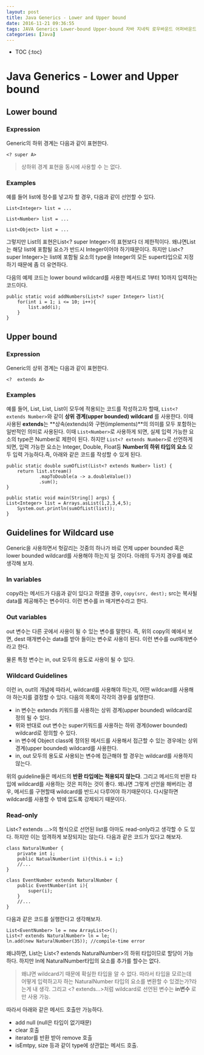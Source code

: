 ```yaml
---
layout: post
title: Java Generics - Lower and Upper bound
date: 2016-11-21 09:36:55
tags: JAVA Generics Lower-bound Upper-bound 자바 지네릭 로우바운드 어퍼바운드
categories: [Java]
---
```


* TOC
{:toc}

# Java Generics - Lower and Upper bound
## Lower bound
### Expression
Generic의 하위 경계는 다음과 같이 표현한다.

```
<? super A>
```
> 상하위 경계 표현을 동시에 사용할 수 는 없다.

### Examples
예를 들어 list에 정수를 넣고자 할 경우, 다음과 같이 선언할 수 있다.

```
List<Integer> list = ...
```

```
List<Number> list = ...
```

```
List<Object> list = ...
```

그렇지만 List의 표현은List<? super Integer>의 표현보다 더 제한적이다. 왜냐면List<Integer>는 해당 list에 포함될 요소가 반드시 Integer이어야 하기때문이다. 하지만 List<? super Integer>는 list에 포함될 요소의 type을 Integer의 모든 super타입으로 지정하기 때문에 좀 더 유연하다.

다음의 예제 코드는 lower bound wildcard를 사용한 메서드로 1부터 10까지 입력하는 코드이다.

```
public static void addNumbers(List<? super Integer> list){
    for(int i = 1; i <= 10; i++){
        list.add(i);
    }
}

```

## Upper bound
### Expression
Generic의 상위 경계는 다음과 같이 표현한다.

```
<?  extends A>
```

### Examples
예를 들어, List, List, List이 모두에 적용되는 코드를 작성하고자 할때, ```List<? extends Number>```와 같이 **상위 경계(upper bounded) wildcard** 를 사용한다. 이때 사용된 **extends**는 **상속(extends)와 구현(implements)**의 의미를 모두 포함하는 일반적인 의미로 사용된다.
이때 ```List<Number>```로 사용하게 되면, 실제 입력 가능한 요소의 type은 Number로 제한이 된다. 하지만 ```List<? extends Number>```로 선언하게 되면, 입력 가능한 요소는 Integer, Double, Float등 **Number의 하위 타입의 요소** 모두 입력 가능하다.즉, 아래와 같은 코드를 작성할 수 있게 된다.

```
public static double sumOfList(List<? extends Number> list) {
    return list.stream()
            .mapToDouble(a -> a.doubleValue())
            .sum();
}

public static void main(String[] args) {
List<Integer> list = Arrays.asList(1,2,3,4,5);
    System.out.println(sumOfList(list));
}

```

## Guidelines for Wildcard use
Generic을 사용하면서 헛갈리는 것중의 하나가 바로 언제 upper bounded 혹은 lower bounded wildcard를 사용해야 하는지 일 것이다.
아래의 두가지 경우를 예로 생각해 보자.

### In variables
copy라는 메서드가 다음과 같이 있다고 하였을 경우, ```copy(src, dest);``` src는 복사될 data를 제공해주는 변수이다. 이런 변수를 in 매겨변수라고 한다.

### Out variables
out 변수는 다른 곳에서 사용이 될 수 있는 변수를 말한다. 즉, 위의 copy의 예에서 보면, dest 매개변수는 data를 받아 들이는 변수로 사용이 된다. 이런 변수를 out매개변수라고 한다.

물론 특정 변수는 in, out 모두의 용도로 사용이 될 수 있다.

### Wildcard Guidelines
이런 in, out의 개념에 따라서, wildcard를 사용해야 하는지, 어떤 wildcard를 사용해야 하는지를 결정할 수 있다. 다음의 목록이 각각의 경우를 설명한다.

* in 변수는 extends 키워드를 사용하는 상위 경계(upper bounded) wildcard로 정의 될 수 있다.
* 위와 반대로 out 변수는 super키워드를 사용하는 하위 경계(lower bounded) wildcard로 정의할 수 있다.
* in 변수에 Object class에 정의된 메서드를 사용해서 접근할 수 있는 경우에는 상위 경계(upper bounded) wildcard를 사용한다.
* in, out 모두의 용도로 사용되는 변수에 접근해야 할 경우는 wildcard를 사용하지 않는다.

위의 guideline들은 메서드의 **반환 타입에는 적용되지 않는다**. 그리고 메서드의 반환 타입에 wildcard를 사용하는 것은 피하는 것이 좋다. 왜냐면 그렇게 선언을 해버리는 경우, 메서드를 구현할때 wildcard를 반드시 다루어야 하기때문이다. 다시말하면 wildcard를 사용할 수 밖에 없도록 강제되기 때문이다.

### Read-only
List<? extends …>의 형식으로 선언된 list를 아마도 read-only라고 생각할 수 도 있다. 하지만 이는 엄격하게 보장되지는 않는다. 다음과 같은 코드가 있다고 해보자.

```
class NaturalNumber {
    private int i;
    public NatualNumber(int i){this.i = i;}
    //...
}

class EventNumber extends NaturalNumber {
    public EventNumber(int i){
        super(i);
    }
    //...
}

```

다음과 같은 코드를 실행한다고 생각해보자.

```
List<EventNumber> le = new ArrayList<>();
List<? extends NaturalNumber> ln = le;
ln.add(new NaturalNumber(35)); //compile-time error

```

왜냐하면, List는 List<? extends NaturalNumber>의 하위 타입이므로 할당이 가능하다. 하지만 ln에 NaturalNumber타입의 요소를 추가를 할수는 없다.
> 왜냐면 wildcard기 때문에 확실한 타입을 알 수 없다. 따라서 타입을 모르는데 어떻게 입력하고자 하는 NaturalNumber 타입의 요소를 변환할 수 있겠는가?라는게 내 생각. 그리고 <? extends…>처럼 wildcard로 선언된 변수는 **in변수** 로만 사용 가능.

따라서 아래와 같은 메서드 호출만 가능하다.
* add null (null은 타입이 없기때문)
* clear 호출
* iterator를 반환 받아 remove 호출
* isEmtpy, size 등과 같이 type에 상관없는 메서드 호출.
